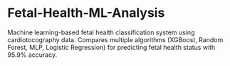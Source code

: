 # Fetal-Health-ML-Analysis
Machine learning-based fetal health classification system using cardiotocography data. Compares multiple algorithms (XGBoost, Random Forest, MLP, Logistic Regression) for predicting fetal health status with 95.9% accuracy.
